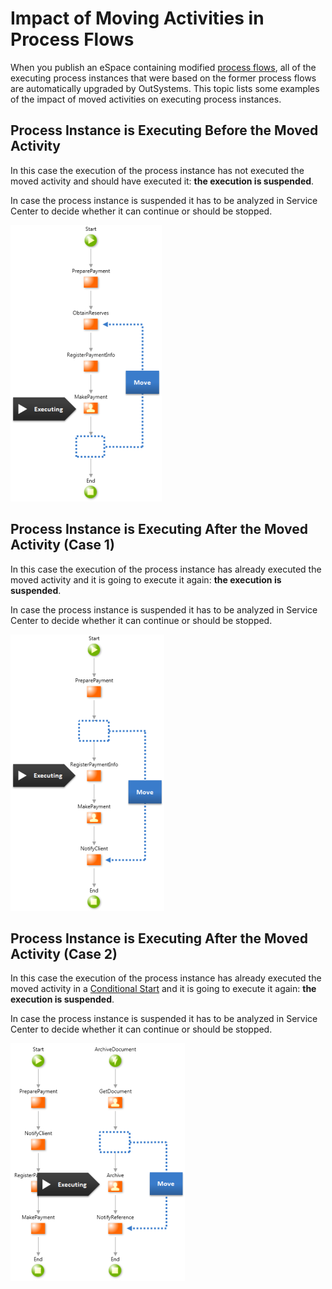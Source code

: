 # Impact of Moving Activities in Process Flows

When you publish an eSpace containing modified [process flows](../process-flow/process-flow-editor.md), all of the executing process instances that were based on the former process flows are automatically upgraded by OutSystems. This topic lists some examples of the impact of moved activities on executing process instances.

## Process Instance is Executing Before the Moved Activity

In this case the execution of the process instance has not executed the moved activity and should have executed it: **the execution is suspended**.

In case the process instance is suspended it has to be analyzed in Service Center to decide whether it can continue or should be stopped.

![](images/process-upgrade-move-future-to-past.png)

## Process Instance is Executing After the Moved Activity (Case 1)

In this case the execution of the process instance has already executed the moved activity and it is going to execute it again: **the execution is suspended**.

In case the process instance is suspended it has to be analyzed in Service Center to decide whether it can continue or should be stopped.

![](images/process-upgrade-move-past-to-future.png)

## Process Instance is Executing After the Moved Activity (Case 2)

In this case the execution of the process instance has already executed the moved activity in a [Conditional Start](<../../../ref/lang/auto/Class.Conditional Start.final.md>) and it is going to execute it again: **the execution is suspended**.

In case the process instance is suspended it has to be analyzed in Service Center to decide whether it can continue or should be stopped.

![](images/process-upgrade-move-past-to-future-2.png)
